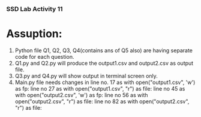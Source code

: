 ### SSD Lab Activity 11
# Assuption:
1. Python file Q1, Q2, Q3, Q4(contains ans of Q5 also) are having separate code for each question.
2. Q1.py and Q2.py will produce the output1.csv and output2.csv as output file.
3. Q3.py and Q4.py will show output in terminal screen only.
4. Main.py file needs changes in 
line no. 17 as 
    with open("output1.csv", 'w') as fp:
line no 27 as
    with open("output1.csv", "r") as file:
line no 45 as
    with open("output2.csv", 'w') as fp:
line no 56 as
    with open("output2.csv", "r") as file:
line no 82 as
    with open("output2.csv", "r") as file: